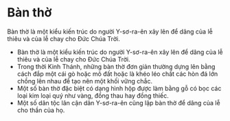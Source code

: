 # Bàn thờ

Bàn thờ là một kiểu kiến trúc do người Y-sơ-ra-ên xây lên để dâng của lễ thiêu và của lễ chay cho Đức Chúa Trời.
- Bàn thờ là một kiểu kiến trúc do người Y-sơ-ra-ên xây lên để dâng của lễ thiêu và của lễ chay cho Đức Chúa Trời.
- Trong thời Kinh Thánh, những bàn thờ đơn giản thường dựng lên bằng cách đắp một cái gò hoặc mô đất hoặc là khéo léo chất các hòn đá lớn chồng lên nhau để tạo nên một khối vững chắc.
- Một số bàn thờ đặc biệt có dạng hình hộp được làm bằng gỗ có bọc các loại kim loại quý như vàng, đồng thau hay đồng thiếc.
- Một số dân tộc lân cận dân Y-sơ-ra-ên cũng lập bàn thờ để dâng của lễ cho thần của họ.


